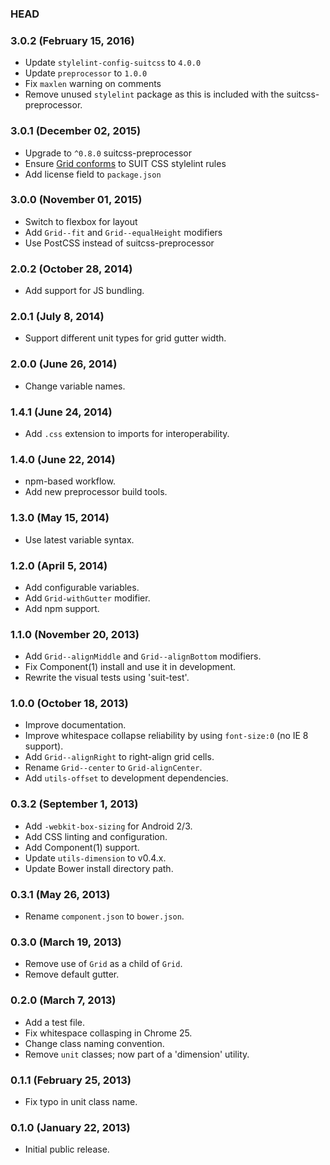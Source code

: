 ### HEAD

### 3.0.2 (February 15, 2016)

* Update `stylelint-config-suitcss` to `4.0.0`
* Update `preprocessor` to `1.0.0`
* Fix `maxlen` warning on comments
* Remove unused `stylelint` package as this is included with the suitcss-preprocessor.

### 3.0.1 (December 02, 2015)

* Upgrade to `^0.8.0` suitcss-preprocessor
* Ensure [Grid conforms](https://github.com/suitcss/components-grid/commit/91a5a46daf4e7964a38ce72f29801fd8de48d451) to SUIT CSS stylelint rules
* Add license field to `package.json`

### 3.0.0 (November 01, 2015)

* Switch to flexbox for layout
* Add `Grid--fit` and `Grid--equalHeight` modifiers
* Use PostCSS instead of suitcss-preprocessor

### 2.0.2 (October 28, 2014)

* Add support for JS bundling.

### 2.0.1 (July 8, 2014)

* Support different unit types for grid gutter width.

### 2.0.0 (June 26, 2014)

* Change variable names.

### 1.4.1 (June 24, 2014)

* Add `.css` extension to imports for interoperability.

### 1.4.0 (June 22, 2014)

* npm-based workflow.
* Add new preprocessor build tools.

### 1.3.0 (May 15, 2014)

* Use latest variable syntax.

### 1.2.0 (April 5, 2014)

* Add configurable variables.
* Add `Grid-withGutter` modifier.
* Add npm support.

### 1.1.0 (November 20, 2013)

* Add `Grid--alignMiddle` and `Grid--alignBottom` modifiers.
* Fix Component(1) install and use it in development.
* Rewrite the visual tests using 'suit-test'.

### 1.0.0 (October 18, 2013)

* Improve documentation.
* Improve whitespace collapse reliability by using `font-size:0` (no IE 8 support).
* Add `Grid--alignRight` to right-align grid cells.
* Rename `Grid--center` to `Grid-alignCenter`.
* Add `utils-offset` to development dependencies.

### 0.3.2 (September 1, 2013)

* Add `-webkit-box-sizing` for Android 2/3.
* Add CSS linting and configuration.
* Add Component(1) support.
* Update `utils-dimension` to v0.4.x.
* Update Bower install directory path.

### 0.3.1 (May 26, 2013)

* Rename `component.json` to `bower.json`.

### 0.3.0 (March 19, 2013)

* Remove use of `Grid` as a child of `Grid`.
* Remove default gutter.

### 0.2.0 (March 7, 2013)

* Add a test file.
* Fix whitespace collasping in Chrome 25.
* Change class naming convention.
* Remove `unit` classes; now part of a 'dimension' utility.

### 0.1.1 (February 25, 2013)

* Fix typo in unit class name.

### 0.1.0 (January 22, 2013)

* Initial public release.
